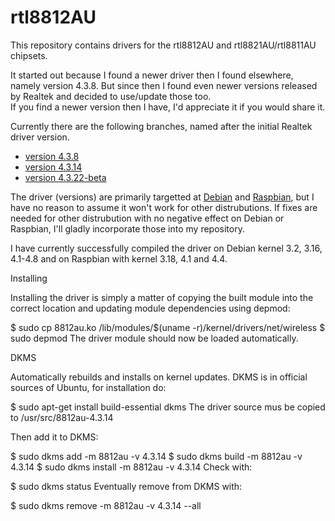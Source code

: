 # rtl8812AU
This repository contains drivers for the rtl8812AU and rtl8821AU/rtl8811AU chipsets.

It started out because I found a newer driver then I found elsewhere, namely version 4.3.8.
But since then I found even newer versions released by Realtek and decided to use/update those too.  
If you find a newer version then I have, I'd appreciate it if you would share it.

Currently there are the following branches, named after the initial Realtek driver version.
- [version 4.3.8](https://github.com/diederikdehaas/rtl8812AU/tree/driver-4.3.8)
- [version 4.3.14](https://github.com/diederikdehaas/rtl8812AU/tree/driver-4.3.14)
- [version 4.3.22-beta](https://github.com/diederikdehaas/rtl8812AU/tree/driver-4.3.22-beta)

The driver (versions) are primarily targetted at [Debian](https://www.debian.org) and [Raspbian](https://www.raspbian.org), but I have no reason to assume it won't work for other distrubutions. If fixes are needed for other distrubution with no negative effect on Debian or Raspbian, I'll gladly incorporate those into my repository.

I have currently successfully compiled the driver on Debian kernel 3.2, 3.16, 4.1-4.8 and on Raspbian with kernel 3.18, 4.1 and 4.4.

Installing

Installing the driver is simply a matter of copying the built module into the correct location and updating module dependencies using depmod:

$ sudo cp 8812au.ko /lib/modules/$(uname -r)/kernel/drivers/net/wireless
$ sudo depmod
The driver module should now be loaded automatically.

DKMS

Automatically rebuilds and installs on kernel updates. DKMS is in official sources of Ubuntu, for installation do:

$ sudo apt-get install build-essential dkms 
The driver source mus be copied to /usr/src/8812au-4.3.14

Then add it to DKMS:

$ sudo dkms add -m 8812au -v 4.3.14
$ sudo dkms build -m 8812au -v 4.3.14
$ sudo dkms install -m 8812au -v 4.3.14
Check with:

$ sudo dkms status
Eventually remove from DKMS with:

$ sudo dkms remove -m 8812au -v 4.3.14 --all
